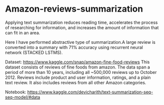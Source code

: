 # Amazon-reviews-summarization

Applying text summarization reduces reading time, accelerates the process of
researching for information, and increases the amount of information that can fit in an
area.

Here I have performed abstractive type of summarization.A large review is converted
into a summary with 71% accuracy using recurrent neural network (STACKED LSTMS).

Dataset: https://www.kaggle.com/snap/amazon-fine-food-reviews
This dataset consists of reviews of fine foods from amazon. The data span a period of more than 10 years, including all ~500,000 reviews up to October 2012. Reviews include product and user information, ratings, and a plain text review. It also includes reviews from all other Amazon categories.

Notebook: https://www.kaggle.com/devicharith/text-summarization-seq-seq-model/#data
